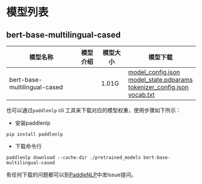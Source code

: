 #  模型列表

## bert-base-multilingual-cased

| 模型名称 | 模型介绍 | 模型大小  | 模型下载 |
| --- | --- | --- | --- |
|bert-base-multilingual-cased|  | 1.01G | [model_config.json](https://bj.bcebos.com/paddlenlp/models/community/bert-base-multilingual-cased/model_config.json)<br>[model_state.pdparams](https://bj.bcebos.com/paddlenlp/models/community/bert-base-multilingual-cased/model_state.pdparams)<br>[tokenizer_config.json](https://bj.bcebos.com/paddlenlp/models/community/bert-base-multilingual-cased/tokenizer_config.json)<br>[vocab.txt](https://bj.bcebos.com/paddlenlp/models/community/bert-base-multilingual-cased/vocab.txt) |

也可以通过`paddlenlp` cli 工具来下载对应的模型权重，使用步骤如下所示：

* 安装paddlenlp

```shell
pip install paddlenlp
```

* 下载命令行

```shell
paddlenlp download --cache-dir ./pretrained_models bert-base-multilingual-cased
```

有任何下载的问题都可以到[PaddleNLP](https://github.com/PaddlePaddle/PaddleNLP)中发Issue提问。